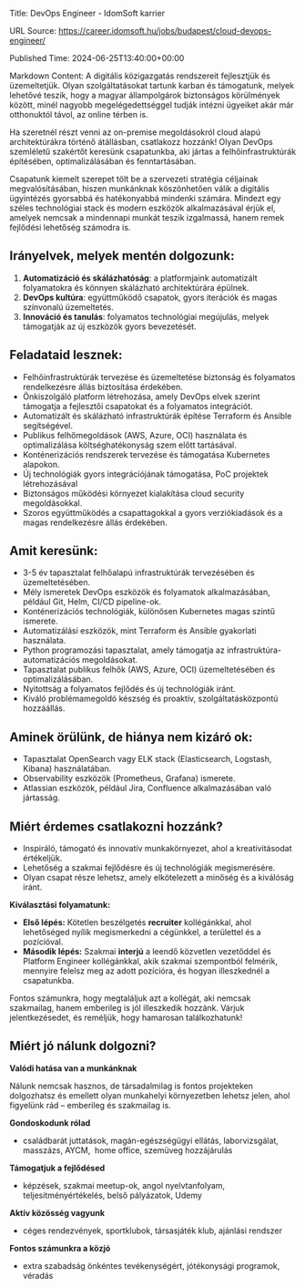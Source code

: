 Title: DevOps Engineer - IdomSoft karrier

URL Source: https://career.idomsoft.hu/jobs/budapest/cloud-devops-engineer/

Published Time: 2024-06-25T13:40:00+00:00

Markdown Content:
A digitális közigazgatás rendszereit fejlesztjük és üzemeltetjük. Olyan szolgáltatásokat tartunk karban és támogatunk, melyek lehetővé teszik, hogy a magyar állampolgárok biztonságos körülmények között, minél nagyobb megelégedettséggel tudják intézni ügyeiket akár már otthonuktól távol, az online térben is.

Ha szeretnél részt venni az on-premise megoldásokról cloud alapú architektúrákra történő átállásban, csatlakozz hozzánk! Olyan DevOps szemléletű szakértőt keresünk csapatunkba, aki jártas a felhőinfrastruktúrák építésében, optimalizálásában és fenntartásában.

Csapatunk kiemelt szerepet tölt be a szervezeti stratégia céljainak megvalósításában, hiszen munkánknak köszönhetően válik a digitális ügyintézés gyorsabbá és hatékonyabbá mindenki számára. Mindezt egy széles technológiai stack és modern eszközök alkalmazásával érjük el, amelyek nemcsak a mindennapi munkát teszik izgalmassá, hanem remek fejlődési lehetőség számodra is.

**Irányelvek, melyek mentén dolgozunk:**
----------------------------------------

1.  **Automatizáció és skálázhatóság**: a platformjaink automatizált folyamatokra és könnyen skálázható architektúrára épülnek.
2.  **DevOps kultúra**: együttműködő csapatok, gyors iterációk és magas színvonalú üzemeltetés.
3.  **Innováció és tanulás**: folyamatos technológiai megújulás, melyek támogatják az új eszközök gyors bevezetését.

**Feladataid lesznek:**
-----------------------

*   Felhőinfrastruktúrák tervezése és üzemeltetése biztonság és folyamatos rendelkezésre állás biztosítása érdekében.
*   Önkiszolgáló platform létrehozása, amely DevOps elvek szerint támogatja a fejlesztői csapatokat és a folyamatos integrációt.
*   Automatizált és skálázható infrastruktúrák építése Terraform és Ansible segítségével.
*   Publikus felhőmegoldások (AWS, Azure, OCI) használata és optimalizálása költséghatékonyság szem előtt tartásával.
*   Konténerizációs rendszerek tervezése és támogatása Kubernetes alapokon.
*   Új technológiák gyors integrációjának támogatása, PoC projektek létrehozásával
*   Biztonságos működési környezet kialakítása cloud security megoldásokkal.
*   Szoros együttműködés a csapattagokkal a gyors verziókiadások és a magas rendelkezésre állás érdekében.

**Amit keresünk:**
------------------

*   3-5 év tapasztalat felhőalapú infrastruktúrák tervezésében és üzemeltetésében.
*   Mély ismeretek DevOps eszközök és folyamatok alkalmazásában, például Git, Helm, CI/CD pipeline-ok.
*   Konténerizációs technológiák, különösen Kubernetes magas szintű ismerete.
*   Automatizálási eszközök, mint Terraform és Ansible gyakorlati használata.
*   Python programozási tapasztalat, amely támogatja az infrastruktúra-automatizációs megoldásokat.
*   Tapasztalat publikus felhők (AWS, Azure, OCI) üzemeltetésében és optimalizálásában.
*   Nyitottság a folyamatos fejlődés és új technológiák iránt.
*   Kiváló problémamegoldó készség és proaktív, szolgáltatásközpontú hozzáállás.

**Aminek örülünk, de hiánya nem kizáró ok:**
--------------------------------------------

*   Tapasztalat OpenSearch vagy ELK stack (Elasticsearch, Logstash, Kibana) használatában.
*   Observability eszközök (Prometheus, Grafana) ismerete.
*   Atlassian eszközök, például Jira, Confluence alkalmazásában való jártasság.

**Miért érdemes csatlakozni hozzánk?**
--------------------------------------

*   Inspiráló, támogató és innovatív munkakörnyezet, ahol a kreativitásodat értékeljük.
*   Lehetőség a szakmai fejlődésre és új technológiák megismerésére.
*   Olyan csapat része lehetsz, amely elkötelezett a minőség és a kiválóság iránt.

**Kiválasztási folyamatunk:**

*   **Első lépés:** Kötetlen beszélgetés **recruiter** kollégánkkal, ahol lehetőséged nyílik megismerkedni a cégünkkel, a területtel és a pozícióval.
*   **Második lépés:** Szakmai **interjú** a leendő közvetlen vezetőddel és Platform Engineer kollégánkkal, akik szakmai szempontból felmérik, mennyire felelsz meg az adott pozícióra, és hogyan illeszkednél a csapatunkba.

Fontos számunkra, hogy megtaláljuk azt a kollégát, aki nemcsak szakmailag, hanem emberileg is jól illeszkedik hozzánk. Várjuk jelentkezésedet, és reméljük, hogy hamarosan találkozhatunk!

**Miért jó nálunk dolgozni?**
-----------------------------

**Valódi hatása van a munkánknak**

Nálunk nemcsak hasznos, de társadalmilag is fontos projekteken dolgozhatsz és emellett olyan munkahelyi környezetben lehetsz jelen, ahol figyelünk rád – emberileg és szakmailag is.

**Gondoskodunk rólad**

*   családbarát juttatások, magán-egészségügyi ellátás, laborvizsgálat, masszázs, AYCM,  home office, szemüveg hozzájárulás

**Támogatjuk a fejlődésed**

*   képzések, szakmai meetup-ok, angol nyelvtanfolyam, teljesítményértékelés, belső pályázatok, Udemy

**Aktív közösség vagyunk**

*   céges rendezvények, sportklubok, társasjáték klub, ajánlási rendszer

**Fontos számunkra a közjó**

*   extra szabadság önkéntes tevékenységért, jótékonysági programok, véradás

